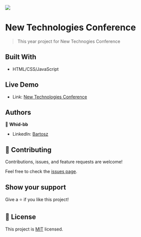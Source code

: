 ![](https://img.shields.io/badge/Microverse-blueviolet)

# New Technologies Conference

> This year project for New Technogies Conference

## Built With

- HTML/CSS/JavaScript

## Live Demo

- Link: [New Technologies Conference](https://whid-bb.github.io/capstone-module-one/)

## Authors

👤 **Whid-bb**

- LinkedIn: [Bartosz](https://www.linkedin.com/in/bartosz-ka%C5%BAmierczak-46a810235/)

## 🤝 Contributing

Contributions, issues, and feature requests are welcome!

Feel free to check the [issues page](../../issues/).

## Show your support

Give a ⭐️ if you like this project!

## 📝 License

This project is [MIT](./MIT.md) licensed.
